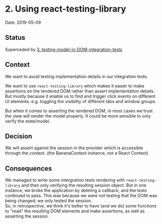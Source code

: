 # 2. Using react-testing-library

Date: 2019-05-09

## Status

Superceded by [3. testing-model-in-DOM-integration-tests](0003-testing-model-in-dom-integration-tests.md)

## Context

We want to avoid testing implementation details in our integration tests.

We want to use `react-testing-library` which makes it easier to make assertions on the rendered DOM rather than assert implementation details. But mostly because it enable us to find and trigger click events on different UI elements.
e.g. toggling the visibility of different tabs and window groups.

But when it comes to asserting the rendered DOM, in most cases we trust the view will render the model properly.
It could be more sensible to only verify the state/model.

## Decision

We will assert against the session in the provider which is accessible through the context. (the BananaContext instance, not a React Context)

## Consequences

We managed to write some intergration tests rendering with `react-testing-library` and then only verifying the resulting session object. But in one instance, we broke the application by deleting a callback, and the tests continued to pass. This was because we were not testing that the DOM was being changed; we only tested the session.  
So, in retrospective, we think it's better to have (and we do) some functions to "read" the resulting DOM elements and make assertions, as well as asserting the session.
